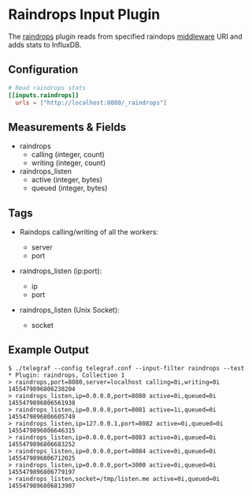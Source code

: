 # Raindrops Input Plugin

The [raindrops](http://raindrops.bogomips.org/) plugin reads from
specified raindops [middleware](http://raindrops.bogomips.org/Raindrops/Middleware.html) URI and adds stats to InfluxDB.

## Configuration

```toml
# Read raindrops stats
[[inputs.raindrops]]
  urls = ["http://localhost:8080/_raindrops"]
```

## Measurements & Fields

- raindrops
  - calling (integer, count)
  - writing (integer, count)
- raindrops_listen
  - active (integer, bytes)
  - queued (integer, bytes)

## Tags

- Raindops calling/writing of all the workers:
  - server
  - port

- raindrops_listen (ip:port):
  - ip
  - port

- raindrops_listen (Unix Socket):
  - socket

## Example Output

```shell
$ ./telegraf --config telegraf.conf --input-filter raindrops --test
* Plugin: raindrops, Collection 1
> raindrops,port=8080,server=localhost calling=0i,writing=0i 1455479896806238204
> raindrops_listen,ip=0.0.0.0,port=8080 active=0i,queued=0i 1455479896806561938
> raindrops_listen,ip=0.0.0.0,port=8081 active=1i,queued=0i 1455479896806605749
> raindrops_listen,ip=127.0.0.1,port=8082 active=0i,queued=0i 1455479896806646315
> raindrops_listen,ip=0.0.0.0,port=8083 active=0i,queued=0i 1455479896806683252
> raindrops_listen,ip=0.0.0.0,port=8084 active=0i,queued=0i 1455479896806712025
> raindrops_listen,ip=0.0.0.0,port=3000 active=0i,queued=0i 1455479896806779197
> raindrops_listen,socket=/tmp/listen.me active=0i,queued=0i 1455479896806813907
```
